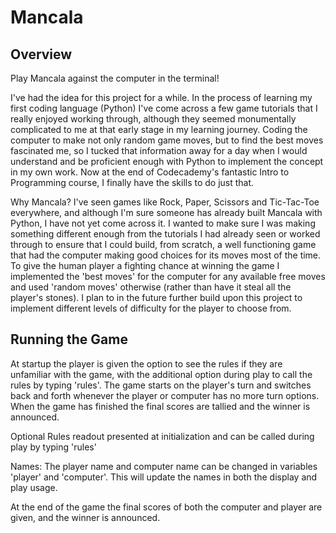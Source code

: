# Mancala

## Overview

Play Mancala against the computer in the terminal!

I've had the idea for this project for a while.  In the process of learning my first coding language (Python) I've come across a few game tutorials that I really enjoyed working through, although they seemed monumentally complicated to me at that early stage in my learning journey.  Coding the computer to make not only random game moves, but to find the best moves fascinated me, so I tucked that information away for a day when I would understand and be proficient enough with Python to implement the concept in my own work.  Now at the end of Codecademy's fantastic Intro to Programming course, I finally have the skills to do just that.

Why Mancala?  I've seen games like Rock, Paper, Scissors and Tic-Tac-Toe everywhere, and although I'm sure someone has already built Mancala with Python, I have not yet come across it.  I wanted to make sure I was making something different enough from the tutorials I had already seen or worked through to ensure that I could build, from scratch, a well functioning game that had the computer making good choices for its moves most of the time.  To give the human player a fighting chance at winning the game I implemented the 'best moves' for the computer for any available free moves and used 'random moves' otherwise (rather than have it steal all the player's stones).  I plan to in the future further build upon this project to implement different levels of difficulty for the player to choose from. 


## Running the Game
At startup the player is given the option to see the rules if they are unfamiliar with the game, with the additional option during play to call the rules by typing 'rules'. The game starts on the player's turn and switches back and forth whenever the player or computer has no more turn options.  When the game has finished the final scores are tallied and the winner is announced.

Optional Rules readout presented at initialization and can be called during play by typing 'rules'

Names:
  The player name and computer name can be changed in variables 'player' and 'computer'.
  This will update the names in both the display and play usage.

At the end of the game the final scores of both the computer and player are given, and the winner is announced.
